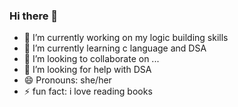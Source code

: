 ### Hi there 👋
 
<!--
**khushiparkhe/khushiparkhe** is a ✨ _special_ ✨ repository because its `README.md` (this file) appears on your GitHub profile.

Here are some ideas to get you started:
-->

- 🔭 I’m currently working on my logic building skills
- 🌱 I’m currently learning c language and DSA
- 👯 I’m looking to collaborate on ...
- 🤔 I’m looking for help with DSA
- 😄 Pronouns: she/her
- ⚡ fun fact: i love reading books

